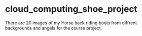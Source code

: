 # cloud_computing_shoe_project

There are 20 images of my Horse back riding boots from diffrent backgrounds and angels for the course project.
